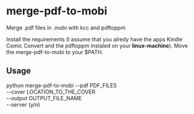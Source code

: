 # merge-pdf-to-mobi
Merge .pdf files in .mobi with kcc and pdftoppm

Install the requirements (I assume that you alredy have the apps Kindle Comic Convert and the pdftoppm instaled on your **linux-machine**).
Move the merge-pdf-to-mobi to your $PATH.

## Usage

python merge-pdf-to-mobi --pdf PDF_FILES \
  --cover LOCATION_TO_THE_COVER \
  --output OUTPUT_FILE_NAME \
  --server (y/n)
